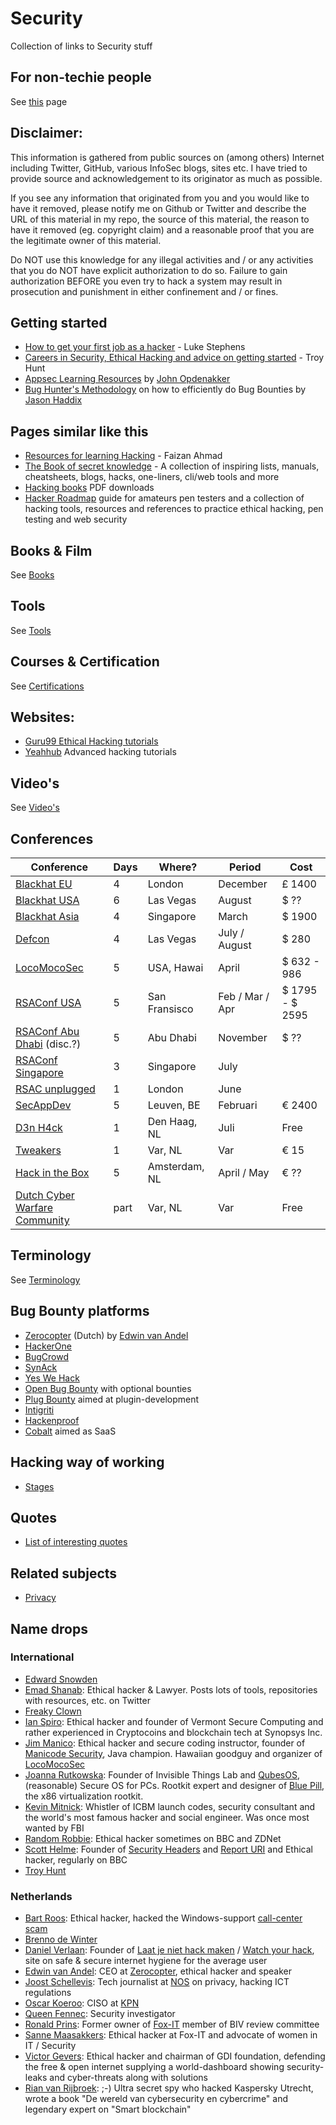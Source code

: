 # Security
Collection of links to Security stuff

## For non-techie people
See [this](users/README.md) page

## Disclaimer:
This information is gathered from public sources on (among others) Internet including Twitter, GitHub, various InfoSec blogs, sites etc. I have tried to provide source and acknowledgement to its originator as much as possible.

If you see any information that originated from you and you would like to have it removed, please notify me on Github or Twitter and describe the URL of this material in my repo, the source of this material, the reason to have it removed (eg. copyright claim) and a reasonable proof that you are the legitimate owner of this material.

Do NOT use this knowledge for any illegal activities and / or any activities that you do NOT have explicit authorization to do so. Failure to gain authorization BEFORE you even try to hack a system may result in prosecution and punishment in either confinement and / or fines.

## Getting started
* [How to get your first job as a hacker](https://medium.com/@hakluke/how-to-get-your-first-job-as-a-hacker-7c1f5c4bf4b3) - Luke Stephens<br>
* [Careers in Security, Ethical Hacking and advice on getting started](https://www.troyhunt.com/careers-in-security-ethical-hacking-and-advice-on-where-to-get-started/) - Troy Hunt<br>
* [Appsec Learning Resources](https://medium.com/@john.opdenakker/some-useful-appsec-learning-resources-de8a0b3c896f) by [John Opdenakker](https://twitter.com/j_opdenakker)
* [Bug Hunter's Methodology](https://www.youtube.com/watch?v=HI1mTQ7ovFY) on how to efficiently do Bug Bounties by [Jason Haddix](https://twitter.com/jhaddix)

## Pages similar like this
* [Resources for learning Hacking](https://github.com/faizann24/Resources-for-learning-Hacking) - Faizan Ahmad
* [The Book of secret knowledge](https://github.com/trimstray/the-book-of-secret-knowledge) - A collection of inspiring lists, manuals, cheatsheets, blogs, hacks, one-liners, cli/web tools and more
* [Hacking books](https://github.com/tanc7/hacking-books) PDF downloads
* [Hacker Roadmap](https://github.com/sundowndev/hacker-roadmap) guide for amateurs pen testers and a collection of hacking tools, resources and references to practice ethical hacking, pen testing and web security


## Books & Film
See [Books](books/README.md)

## Tools
See [Tools](techniques/tools/README.md)

## Courses & Certification
See [Certifications](certifications/README.md)

## Websites:
* [Guru99 Ethical Hacking tutorials](https://www.guru99.com/ethical-hacking-tutorials.html)
* [Yeahhub](https://www.yeahhub.com/) Advanced hacking tutorials

## Video's
See [Video's](videos/README.md)

## Conferences

| Conference                                            | Days  | Where?        | Period        | Cost          |
| ----------------------------------------------------- | ----- | ------------- | ------------- | ------------- |
| [Blackhat EU](https://www.blackhat.com/)              | 4     | London        | December      | £ 1400        |
| [Blackhat USA](https://www.blackhat.com/)             | 6     | Las Vegas     | August        | $  ??         |
| [Blackhat Asia](https://www.blackhat.com/)            | 4     | Singapore     | March         | $ 1900        |
| [Defcon](https://www.defcon.org/)                     | 4     | Las Vegas     | July / August | $ 280         |
| [LocoMocoSec](https://locomocosec.com/)               | 5     | USA, Hawai    | April         | $ 632 - 986   |
| [RSAConf USA](https://www.rsaconference.com/)         | 5     | San Fransisco | Feb / Mar / Apr | $ 1795 - $ 2595 |
| [RSAConf Abu Dhabi](https://www.rsaconference.com/) (disc.?) | 5 | Abu Dhabi  | November      | $ ??          |
| [RSAConf Singapore](https://www.rsaconference.com/)   | 3     | Singapore     | July          |               |
| [RSAC unplugged](https://www.rsaconference.com/)      | 1     | London        | June          |               |
| [SecAppDev](https://secappdev.org/)                   | 5     | Leuven, BE    | Februari      | € 2400        |
| [D3n H4ck](https://www.denhack.nl/)                   | 1     | Den Haag, NL  | Juli          | Free          |
| [Tweakers](https://www.tweakers.net/)                 | 1     | Var, NL       | Var           | € 15          |
| [Hack in the Box](http://www.hitb.nl/)                | 5     | Amsterdam, NL | April / May   | € ??          |
| [Dutch Cyber Warfare Community](http://www.dcwc.nl/)  | part  | Var, NL       | Var           | Free          |


## Terminology
See [Terminology](terminology/README.md)

## Bug Bounty platforms
* [Zerocopter](https://www.zerocopter.com/nl/home) (Dutch) by [Edwin van Andel](https://twitter.com/Yafsec)
* [HackerOne](https://www.hackerone.com/)
* [BugCrowd](https://www.bugcrowd.com/)
* [SynAck](https://www.synack.com/)
* [Yes We Hack](https://www.yeswehack.com/en/index.html)
* [Open Bug Bounty](https://www.openbugbounty.org/) with optional bounties
* [Plug Bounty](https://www.plugbounty.com/) aimed at plugin-development
* [Intigriti](https://www.intigriti.com/public/)
* [Hackenproof](https://www.hackenproof.com/)
* [Cobalt](https://cobalt.io/) aimed as SaaS


## Hacking way of working
- [Stages](./techniques/stages)

## Quotes
* [List of interesting quotes](quotes.md)

## Related subjects
* [Privacy](privacy/README.md)

## Name drops

### International
* [Edward Snowden](https://twitter.com/snowden)
* [Emad Shanab](https://twitter.com/Alra3ees): Ethical hacker & Lawyer. Posts lots of tools, repositories with resources, etc. on Twitter
* [Freaky Clown](https://twitter.com/__freakyclown__)
* [Ian Spiro](https://twitter.com/RAPLPOSOW): Ethical hacker and founder of Vermont Secure Computing and rather experienced in Cryptocoins and blockchain tech at Synopsys Inc.
* [Jim Manico](https://twitter.com/manicode): Ethical hacker and secure coding instructor, founder of [Manicode Security](https://manicode.com/), Java champion. Hawaiian goodguy and organizer of [LocoMocoSec](https://locomocosec.com/)
* [Joanna Rutkowska](https://twitter.com/rootkovska): Founder of Invisible Things Lab and [QubesOS](https://twitter.com/QubesOS), (reasonable) Secure OS for PCs. Rootkit expert and designer of [Blue Pill](https://en.wikipedia.org/wiki/Blue_Pill_(software)), the x86 virtualization rootkit.
* [Kevin Mitnick](https://twitter.com/kevinmitnick): Whistler of ICBM launch codes, security consultant and the world's most famous hacker and social engineer. Was once most wanted by FBI
* [Random Robbie](https://twitter.com/Random_Robbie): Ethical hacker sometimes on BBC and ZDNet
* [Scott Helme](https://twitter.com/Scott_Helme): Founder of [Security Headers](https://twitter.com/securityheaders) and [Report URI](https://twitter.com/reporturi) and Ethical hacker, regularly on BBC
* [Troy Hunt](https://twitter.com/troyhunt)

### Netherlands
* [Bart Roos](https://twitter.com/Bartr00s): Ethical hacker, hacked the Windows-support [call-center scam](https://media.ccc.de/v/SHA2017-233-a_trip_to_india)
* [Brenno de Winter](https://twitter.com/brenno)
* [Daniel Verlaan](https://twitter.com/danielverlaan): Founder of [Laat je niet hack maken](https://laatjeniethackmaken.nl/) / [Watch your hack](https://watchyourhack.com/), site on safe & secure internet hygiene for the average user
* [Edwin van Andel](https://twitter.com/Yafsec): CEO at [Zerocopter](https://zerocopter.com/), ethical hacker and speaker
* [Joost Schellevis](https://twitter.com/Schellevis): Tech journalist at [NOS](http://twitter.com/NOS) on privacy, hacking ICT regulations
* [Oscar Koeroo](https://twitter.com/okoeroo): CISO at [KPN](https://twitter.com/kpn)
* [Queen Fennec](https://twitter.com/Queen_fennec): Security investigator
* [Ronald Prins](https://twitter.com/cryptoron): Former owner of [Fox-IT](https://www.fox-it.com/nl/) member of BIV review committee
* [Sanne Maasakkers](https://twitter.com/sannemaasakkers): Ethical hacker at Fox-IT and advocate of women in IT / Security
* [Victor Gevers](https://twitter.com/0xdude): Ethical hacker and chairman of GDI foundation, defending the free & open internet supplying a world-dashboard showing security-leaks and cyber-threats along with solutions
* [Rian van Rijbroek](https://twitter.com/RianvanRijbroek): ;-) Ultra secret spy who hacked Kaspersky Utrecht, wrote a book "De wereld van cybersecurity en cybercrime" and legendary expert on "Smart blockchain"
